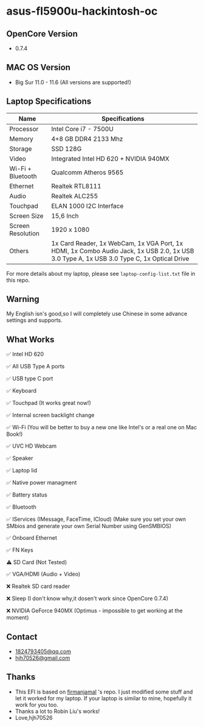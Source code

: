 # asus-fl5900u-hackintosh-oc



## OpenCore Version

- 0.7.4

## MAC OS Version

- Big Sur 11.0 - 11.6 (All versions are supported!)

## Laptop Specifications

| Name              | Specifications                                               |
| ----------------- | ------------------------------------------------------------ |
| Processor         | Intel Core i7 - 7500U                                        |
| Memory            | 4+8 GB DDR4 2133 Mhz                                         |
| Storage           | SSD 128G                                                     |
| Video             | Integrated Intel HD 620 + NVIDIA 940MX                       |
| Wi-Fi + Bluetooth | Qualcomm Atheros 9565                                        |
| Ethernet          | Realtek RTL8111                                              |
| Audio             | Realtek ALC255                                               |
| Touchpad          | ELAN 1000 I2C Interface                                      |
| Screen Size       | 15,6 Inch                                                    |
| Screen Resolution | 1920 x 1080                                                  |
| Others            | 1x Card Reader, 1x WebCam, 1x VGA Port, 1x HDMI, 1x Combo Audio Jack, 1x USB 2.0, 1x USB 3.0 Type A, 1x USB 3.0 Type C, 1x Optical Drive |

For more details about my laptop, please see `laptop-config-list.txt` file in this repo.


## Warning
My English isn's good,so I will completely use Chinese in some advance settings and supports.


## What Works 


✅ Intel HD 620

✅ All USB Type A ports

✅ USB type C port

✅ Keyboard

✅ Touchpad (It works great now!)

✅ Internal screen backlight change

✅ Wi-Fi (You will be better to buy a new one like Intel's or a real one on Mac Book!)

✅ UVC HD Webcam

✅ Speaker

✅ Laptop lid

✅ Native power managment

✅ Battery status

✅ Bluetooth

✅ IServices (IMessage, FaceTime, ICloud) (Make sure you set your own SMbios and generate your own Serial Number using GenSMBIOS)

✅ Onboard Ethernet

✅ FN Keys

⚠️ SD Card (Not Tested)

✅ VGA/HDMI (Audio + Video)

❌ Realtek SD card reader

❌ ️Sleep (I don't know why,it dosen't work since OpenCore 0.7.4)

❌ NVIDIA GeForce 940MX (Optimus - impossible to get working at the moment)

## Contact

- 1824793405@qq.com
- hjh70526@gmail.com



## Thanks

- This EFI is based on [firmanjamal](https://github.com/firmanjml/Asus-X556UQK-Hackintosh-OC) 's repo. I just modified some stuff and let it worked for my laptop. If your laptop is similar to mine, hopefully it work for you too. 
- Thanks a lot to Robin Liu's works!
- Love,hjh70526
